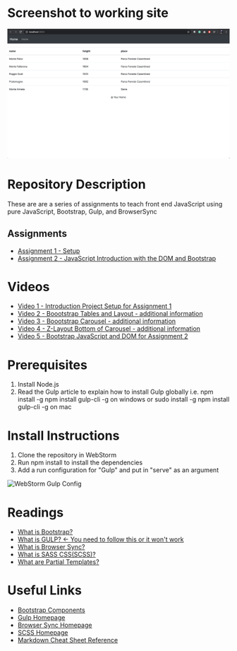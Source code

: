 # Screenshot to working site 
![Screenshot](screenshots/working_screenshot.png "Working screenshot")

# Repository Description
These are are a series of assignments to teach front end JavaScript using pure JavaScript, Bootstrap, Gulp, and BrowserSync
## Assignments
* [Assignment 1 - Setup](BootStrapBrowserSyncGulp-Homework.pdf)
* [Assignment 2 - JavaScript Introduction with the DOM and Bootstrap](BootstrapJavaScriptDOMIntro.pdf)


#  Videos
* [Video 1 - Introduction Project Setup for Assignment 1](https://youtu.be/rusniDSzXGs)
* [Video 2 - Boootstrap Tables and Layout - additional information](https://youtu.be/5vVfAyUgjg0)
* [Video 3 - Boootstrap Carousel - additional information](https://youtu.be/uoNYzWw5_Js)
* [Video 4 - Z-Layout Bottom of Carousel - additional information](https://youtu.be/hOZb45fZYyE)
* [Video 5 - Bootstrap JavaScript and DOM for Assignment 2](https://youtu.be/5zxsI5l84-8)


# Prerequisites
1. Install Node.js
2. Read the Gulp article to explain how to install Gulp globally i.e. npm install -g npm install gulp-cli -g on windows or sudo install -g npm install gulp-cli -g on mac

# Install Instructions
1.  Clone the repository in WebStorm
2.  Run npm install to install the dependencies
3.  Add a run configuration for "Gulp" and put in "serve" as an argument

![WebStorm Gulp Config](screenshots/gulp.png)

# Readings
* [What is Bootstrap?](https://www.tutorialrepublic.com/twitter-bootstrap-tutorial/)
* [What is GULP? <- You need to follow this or it won't work](https://www.sitepoint.com/introduction-gulp-js/)
* [What is Browser Sync?](https://torquemag.io/2017/06/automate-workflow-browsersync/)
* [What is SASS CSS(SCSS)?](https://sass-lang.com/guide)
* [What are Partial Templates?](https://github.com/xkxd/gulp-html-partial)

# Useful Links
* [Bootstrap Components](https://getbootstrap.com/2.3.2/components.html)
* [Gulp Homepage](https://gulpjs.com)
* [Browser Sync Homepage](https://browsersync.io)
* [SCSS Homepage](https://sass-lang.com/guide)
* [Markdown Cheat Sheet Reference](https://github.com/adam-p/markdown-here/wiki/Markdown-Cheatsheet)

